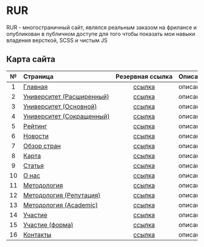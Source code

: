 # RUR
RUR - многостраничный сайт, являлся реальным заказом на фрилансе и опубликован в публичном доступе для того чтобы показать мои навыки владения версткой, SCSS и чистым JS

## Карта сайта
| № | Страница | Резервная&nbsp;ссылка | Описание |
|:-:|:---------|:---------------------:|:---------|
| 1 | [Главная](https://losenkov.dev/works/RUR/) | [ссылка](https://losenkov-9ev.github.io/RUR/dist/) | описание... |
| 2 | [Университет&nbsp;(Расширенный)](https://losenkov.dev/works/RUR/university-extended.html) | [ссылка](https://losenkov-9ev.github.io/RUR/dist/university-extended.html) | описание... |
| 3 | [Университет&nbsp;(Основной)](https://losenkov.dev/works/RUR/university-main.html) | [ссылка](https://losenkov-9ev.github.io/RUR/dist/university-main.html) | описание... |
| 4 | [Университет&nbsp;(Сокращенный)](https://losenkov.dev/works/RUR/university-abbreviated.html) | [ссылка](https://losenkov-9ev.github.io/RUR/dist/university-abbreviated.html) | описание... |
| 5 | [Рейтинг](https://losenkov.dev/works/RUR/ranking.html) | [ссылка](https://losenkov-9ev.github.io/RUR/dist/ranking.html) | описание... |
| 6 | [Новости](https://losenkov.dev/works/RUR/news.html) | [ссылка](https://losenkov-9ev.github.io/RUR/dist/news.html) | описание... |
| 7 | [Обзор&nbsp;стран](https://losenkov.dev/works/RUR/country-overview.html) | [ссылка](https://losenkov-9ev.github.io/RUR/dist/country-overview.html) | описание... |
| 8 | [Карта](https://losenkov.dev/works/RUR/map.html) | [ссылка](https://losenkov-9ev.github.io/RUR/dist/map.html) | описание... |
| 9 | [Статья](https://losenkov.dev/works/RUR/article.html) | [ссылка](https://losenkov-9ev.github.io/RUR/dist/article.html) | описание... |
| 10 | [О нас](https://losenkov.dev/works/RUR/about.html) | [ссылка](https://losenkov-9ev.github.io/RUR/dist/about.html) | описание... |
| 11 | [Методология](https://losenkov.dev/works/RUR/methodology.html) | [ссылка](https://losenkov-9ev.github.io/RUR/dist/methodology.html) | описание... |
| 12 | [Методология&nbsp;(Репутация)](https://losenkov.dev/works/RUR/methodology-reputation.html) | [ссылка](https://losenkov-9ev.github.io/RUR/dist/methodology-reputation.html) | описание... |
| 13 | [Методология&nbsp;(Academic)](https://losenkov.dev/works/RUR/methodology-academic.html) | [ссылка](https://losenkov-9ev.github.io/RUR/dist/methodology-academic.html) | описание... |
| 14 | [Участие](https://losenkov.dev/works/RUR/_participation.html) | [ссылка](https://losenkov-9ev.github.io/RUR/dist/_participation.html) | описание... |
| 15 | [Участие&nbsp;(форма)](https://losenkov.dev/works/RUR/participation-form.html) | [ссылка](https://losenkov-9ev.github.io/RUR/dist/participation-form.html) | описание... |
| 16 | [Контакты](https://losenkov.dev/works/RUR/contacts.html) | [ссылка](https://losenkov-9ev.github.io/RUR/dist/contacts.html) | описание... |
